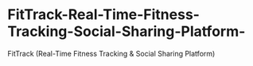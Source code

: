 # FitTrack-Real-Time-Fitness-Tracking-Social-Sharing-Platform-
FitTrack (Real-Time Fitness Tracking &amp; Social Sharing Platform)
